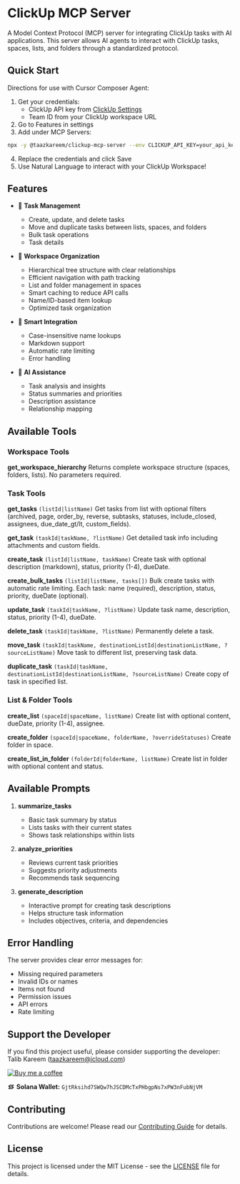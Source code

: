 # ClickUp MCP Server

A Model Context Protocol (MCP) server for integrating ClickUp tasks with AI applications. This server allows AI agents to interact with ClickUp tasks, spaces, lists, and folders through a standardized protocol.

## Quick Start

Directions for use with Cursor Composer Agent:

1. Get your credentials:
   - ClickUp API key from [ClickUp Settings](https://app.clickup.com/settings/apps)
   - Team ID from your ClickUp workspace URL
2. Go to Features in settings
3. Add under MCP Servers:
```bash
npx -y @taazkareem/clickup-mcp-server --env CLICKUP_API_KEY=your_api_key_here --env CLICKUP_TEAM_ID=your_team_id_here
```
4. Replace the credentials and click Save
5. Use Natural Language to interact with your ClickUp Workspace!

## Features

- 🎯 **Task Management**
  - Create, update, and delete tasks
  - Move and duplicate tasks between lists, spaces, and folders 
  - Bulk task operations
  - Task details

- 📂 **Workspace Organization**
  - Hierarchical tree structure with clear relationships
  - Efficient navigation with path tracking
  - List and folder management in spaces
  - Smart caching to reduce API calls
  - Name/ID-based item lookup
  - Optimized task organization

- 🔄 **Smart Integration**
  - Case-insensitive name lookups
  - Markdown support
  - Automatic rate limiting
  - Error handling

- 🤖 **AI Assistance**
  - Task analysis and insights
  - Status summaries and priorities
  - Description assistance
  - Relationship mapping

## Available Tools

### Workspace Tools
**get_workspace_hierarchy**
Returns complete workspace structure (spaces, folders, lists). No parameters required.

### Task Tools
**get_tasks** `(listId|listName)`
Get tasks from list with optional filters (archived, page, order_by, reverse, subtasks, statuses, include_closed, assignees, due_date_gt/lt, custom_fields).

**get_task** `(taskId|taskName, ?listName)`
Get detailed task info including attachments and custom fields.

**create_task** `(listId|listName, taskName)`
Create task with optional description (markdown), status, priority (1-4), dueDate.

**create_bulk_tasks** `(listId|listName, tasks[])`
Bulk create tasks with automatic rate limiting. Each task: name (required), description, status, priority, dueDate (optional).

**update_task** `(taskId|taskName, ?listName)`
Update task name, description, status, priority (1-4), dueDate.

**delete_task** `(taskId|taskName, ?listName)`
Permanently delete a task.

**move_task** `(taskId|taskName, destinationListId|destinationListName, ?sourceListName)`
Move task to different list, preserving task data.

**duplicate_task** `(taskId|taskName, destinationListId|destinationListName, ?sourceListName)`
Create copy of task in specified list.

### List & Folder Tools
**create_list** `(spaceId|spaceName, listName)`
Create list with optional content, dueDate, priority (1-4), assignee.

**create_folder** `(spaceId|spaceName, folderName, ?overrideStatuses)`
Create folder in space.

**create_list_in_folder** `(folderId|folderName, listName)`
Create list in folder with optional content and status.

## Available Prompts

1. **summarize_tasks**
   - Basic task summary by status
   - Lists tasks with their current states
   - Shows task relationships within lists

2. **analyze_priorities**
   - Reviews current task priorities
   - Suggests priority adjustments
   - Recommends task sequencing

3. **generate_description**
   - Interactive prompt for creating task descriptions
   - Helps structure task information
   - Includes objectives, criteria, and dependencies

## Error Handling

The server provides clear error messages for:
- Missing required parameters
- Invalid IDs or names
- Items not found
- Permission issues
- API errors
- Rate limiting

## Support the Developer

If you find this project useful, please consider supporting the developer:
Talib Kareem (taazkareem@icloud.com)

[![Buy me a coffee](https://img.shields.io/badge/Buy%20me%20a%20coffee-Support-orange)](https://www.buymeacoffee.com/taazkareem)

<svg xmlns="http://www.w3.org/2000/svg" width="16" height="16" viewBox="0 0 24 24" fill="none" stroke="currentColor" stroke-width="2" stroke-linecap="round" stroke-linejoin="round" style="vertical-align: middle; margin-right: 4px;"><path d="M4 18h12l4-4h-12z" /><path d="M8 14l-4-4h12l4 4" /><path d="M16 10l4-4h-12l-4 4" /></svg><span style="vertical-align: middle;">**Solana Wallet:** `GjtRksihd7SWQw7hJSCDMcTxPHbgpNs7xPW3nFubNjVM`</span>

## Contributing

Contributions are welcome! Please read our [Contributing Guide](CONTRIBUTING.md) for details.

## License

This project is licensed under the MIT License - see the [LICENSE](LICENSE) file for details.

